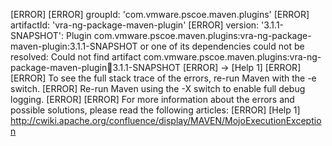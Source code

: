 [ERROR] 
[ERROR] groupId: 'com.vmware.pscoe.maven.plugins'
[ERROR] artifactId: 'vra-ng-package-maven-plugin'
[ERROR] version: '3.1.1-SNAPSHOT': Plugin com.vmware.pscoe.maven.plugins:vra-ng-package-maven-plugin:3.1.1-SNAPSHOT or one of its dependencies could not be resolved: Could not find artifact com.vmware.pscoe.maven.plugins:vra-ng-package-maven-plugin:jar:3.1.1-SNAPSHOT
[ERROR] -> [Help 1]
[ERROR] 
[ERROR] To see the full stack trace of the errors, re-run Maven with the -e switch.
[ERROR] Re-run Maven using the -X switch to enable full debug logging.
[ERROR] 
[ERROR] For more information about the errors and possible solutions, please read the following articles:
[ERROR] [Help 1] http://cwiki.apache.org/confluence/display/MAVEN/MojoExecutionException
